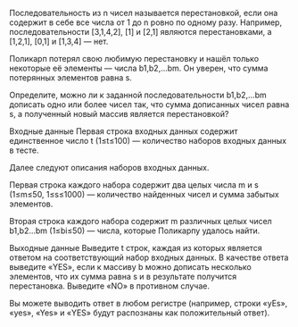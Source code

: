 Последовательность из n чисел называется перестановкой, если она содержит в себе все числа от 1 до n ровно по одному разу. Например, последовательности [3,1,4,2], [1] и [2,1] являются перестановками, а [1,2,1], [0,1] и [1,3,4] — нет.

Поликарп потерял свою любимую перестановку и нашёл только некоторые её элементы — числа b1,b2,…bm. Он уверен, что сумма потерянных элементов равна s.

Определите, можно ли к заданной последовательности b1,b2,…bm дописать одно или более чисел так, что сумма дописанных чисел равна s, а полученный новый массив является перестановкой?

Входные данные
Первая строка входных данных содержит единственное число t (1≤t≤100) — количество наборов входных данных в тесте.

Далее следуют описания наборов входных данных.

Первая строка каждого набора содержит два целых числа m и s (1≤m≤50, 1≤s≤1000) — количество найденных чисел и сумма забытых элементов.

Вторая строка каждого набора содержит m различных целых чисел b1,b2…bm (1≤bi≤50) — числа, которые Поликарпу удалось найти.

Выходные данные
Выведите t строк, каждая из которых является ответом на соответствующий набор входных данных. В качестве ответа выведите «YES», если к массиву b можно дописать несколько элементов, что их сумма равна s и в результате получится перестановка. Выведите «NO» в противном случае.

Вы можете выводить ответ в любом регистре (например, строки «yEs», «yes», «Yes» и «YES» будут распознаны как положительный ответ).